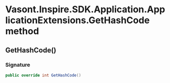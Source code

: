 # Vasont.Inspire.SDK.Application.ApplicationExtensions.GetHashCode method
## GetHashCode()
### Signature
```csharp
public override int GetHashCode()
```
